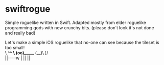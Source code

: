 # swiftrogue

Simple roguelike written in Swift. Adapted mostly from elder roguelike programming gods with new crunchy bits. (please don't look it's not
done and really bad)

Let's make a simple iOS roguelike that 
no-one can see because the tileset is 
too small!                             
        \   ^__^
         \  (oo)\_______
            (__)\       )\/\
                ||----w |
                ||     ||
